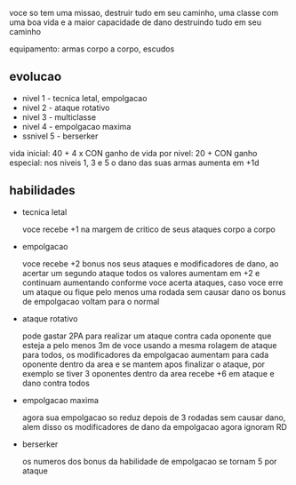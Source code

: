 voce so tem uma missao, destruir tudo em seu caminho, uma classe com uma boa vida e a maior capacidade de dano destruindo tudo em seu caminho

equipamento: armas corpo a corpo, escudos

## evolucao

- nivel 1 - tecnica letal, empolgacao
- nivel 2 - ataque rotativo
- nivel 3 - multiclasse
- nivel 4 - empolgacao maxima
- ssnivel 5 - berserker

vida inicial: 40 + 4 x CON
ganho de vida por nivel: 20 + CON
ganho especial: nos niveis 1, 3 e 5 o dano das suas armas aumenta em +1d

## habilidades

- tecnica letal

  voce recebe +1 na margem de critico de seus ataques corpo a corpo

- empolgacao

  voce recebe +2 bonus nos seus ataques e modificadores de dano, ao acertar um segundo ataque todos os valores aumentam em +2 e continuam aumentando conforme voce acerta ataques, caso voce erre um ataque ou fique pelo menos uma rodada sem causar dano os bonus de empolgacao voltam para o normal

- ataque rotativo

  pode gastar 2PA para realizar um ataque contra cada oponente que esteja a pelo menos 3m de voce usando a mesma rolagem de ataque para todos, os modificadores da empolgacao aumentam para cada oponente dentro da area e se mantem apos finalizar o ataque, por exemplo se tiver 3 oponentes dentro da area recebe +6 em ataque e dano contra todos

- empolgacao maxima

  agora sua empolgacao so reduz depois de 3 rodadas sem causar dano, alem disso os modificadores de dano da empolgacao agora ignoram RD

- berserker

  os numeros dos bonus da habilidade de empolgacao se tornam 5 por ataque
